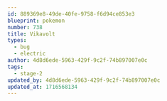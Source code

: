```yaml
---
id: 889369e8-49de-40fe-9758-f6d94ce853e3
blueprint: pokemon
number: 738
title: Vikavolt
types:
  - bug
  - electric
author: 4d8d6ede-5963-429f-9c2f-74b897007e0c
tags:
  - stage-2
updated_by: 4d8d6ede-5963-429f-9c2f-74b897007e0c
updated_at: 1716568134
---
```

